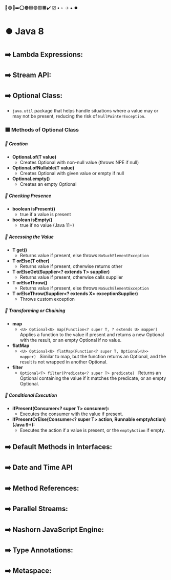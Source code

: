 🔵🟢🔴➡️⭕🟠🟦🟣🟥🟧✔️
☑️ • ‣ → ⁕ ⏺️

# ⏺️ Java 8

## ➡️ Lambda Expressions:

## ➡️ Stream API:

## ➡️ Optional Class:

- `java.util` package that helps handle situations where a value may or may not be present, reducing the risk of `NullPointerException`.

### 🟦 Methods of Optional Class

##### 🔵 Creation

- **Optional.of(T value)**
  - Creates Optional with non-null value (throws NPE if null)
- **Optional.ofNullable(T value)**
  - Creates Optional with given value or empty if null
- **Optional.empty()**
  - Creates an empty Optional

##### 🔵 Checking Presence

- **boolean isPresent()**
  - true if a value is present
- **boolean isEmpty()**
  - true if no value (Java 11+)

##### 🔵 Accessing the Value

- **T get()**
  - Returns value if present, else throws `NoSuchElementException`
- **T orElse(T other)**
  - Returns value if present, otherwise returns other
- **T orElseGet(Supplier<? extends T> supplier)**
  - Returns value if present, otherwise calls supplier
- **<T> T orElseThrow()**
  - Returns value if present, else throws `NoSuchElementException`
- **<T> T orElseThrow(Supplier<? extends X> exceptionSupplier)**
  - Throws custom exception

##### 🔵 Transforming or Chaining

- **map**
  - `<U> Optional<U> map(Function<? super T, ? extends U> mapper) ` Applies a function to the value if present and returns a new Optional with the result, or an empty Optional if no value.
- **flatMap**
  - `<U> Optional<U> flatMap(Function<? super T, Optional<U>> mapper) ` Similar to map, but the function returns an Optional, and the result is not wrapped in another Optional.
- **filter**
  - `Optional<T> filter(Predicate<? super T> predicate) ` Returns an Optional containing the value if it matches the predicate, or an empty Optional.

##### 🔵 Conditional Execution

- **ifPresent(Consumer<? super T> consumer):**
  - Executes the consumer with the value if present.
- **ifPresentOrElse(Consumer<? super T> action, Runnable emptyAction) (Java 9+):**
  - Executes the action if a value is present, or the `emptyAction` if empty.

## ➡️ Default Methods in Interfaces:

## ➡️ Date and Time API

## ➡️ Method References:

## ➡️ Parallel Streams:

## ➡️ Nashorn JavaScript Engine:

## ➡️ Type Annotations:

## ➡️ Metaspace:
